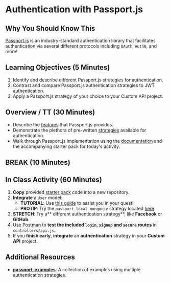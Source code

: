 # Authentication with Passport.js

## Why You Should Know This

[Passport.js](http://www.passportjs.org/) is an industry-standard authentication library that facilitates authentication via several different protocols including `OAuth`, `Auth0`, and more!

## Learning Objectives (5 Minutes)

1. Identify and describe different Passport.js strategies for authentication.
2. Contrast and compare Passport.js authentication strategies to JWT authentication.
3. Apply a Passport.js strategy of your choice to your Custom API project.

## Overview / TT (30 Minutes)

* Describe the [features](http://www.passportjs.org/features/) that Passport.js provides.
* Demonstrate the plethora of pre-written [strategies](http://www.passportjs.org/packages/) available for authentication.
* Walk through Passport.js implementation using the [documentation](http://www.passportjs.org/docs/) and the accompanying starter pack for today's activity.

## BREAK (10 Minutes)

## In Class Activity (60 Minutes)

1. **Copy** provided [starter pack](/Lessons/passport) code into a new repository.
1. **Integrate** a `User` model:
    * **TUTORIAL**: Use [this guide](https://medium.freecodecamp.org/learn-how-to-handle-authentication-with-node-using-passport-js-4a56ed18e81e) to assist you in your quest!
    * **PROTIP**: Try the `passport-local-mongoose` strategy located [here](https://github.com/saintedlama/passport-local-mongoose).
1. **STRETCH**: Try a** different authentication strategy**, like **Facebook** or **GitHub**.
1. Use [Postman](https://getpostman.com) to **test the included `login`, `signup` and `secure` routes** in `controllers/api.js`.
1. If you **finish early**, **integrate** an **authentication** strategy in your **Custom API** project.

## Additional Resources

* **[passport-examples](https://github.com/mjhea0/passport-examples)**: A collection of examples using multiple authentication strategies.
